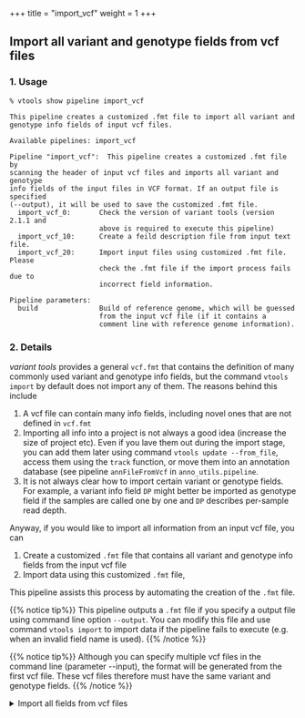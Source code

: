
+++
title = "import_vcf"
weight = 1
+++


## Import all variant and genotype fields from vcf files


### 1. Usage

    % vtools show pipeline import_vcf

    This pipeline creates a customized .fmt file to import all variant and
    genotype info fields of input vcf files.
    
    Available pipelines: import_vcf
    
    Pipeline "import_vcf":  This pipeline creates a customized .fmt file by
    scanning the header of input vcf files and imports all variant and genotype
    info fields of the input files in VCF format. If an output file is specified
    (--output), it will be used to save the customized .fmt file.
      import_vcf_0:       Check the version of variant tools (version 2.1.1 and
                          above is required to execute this pipeline)
      import_vcf_10:      Create a feild description file from input text file.
      import_vcf_20:      Import input files using customized .fmt file. Please
                          check the .fmt file if the import process fails due to
                          incorrect field information.
    
    Pipeline parameters:
      build               Build of reference genome, which will be guessed
                          from the input vcf file (if it contains a
                          comment line with reference genome information).
    



### 2. Details

*variant tools* provides a general `vcf.fmt` that contains the definition of many commonly used variant and genotype info fields, but the command `vtools import` by default does not import any of them. The reasons behind this include 



1.  A vcf file can contain many info fields, including novel ones that are not defined in `vcf.fmt` 
2.  Importing all info into a project is not always a good idea (increase the size of project etc). Even if you lave them out during the import stage, you can add them later using command `vtools update --from_file`, access them using the `track` function, or move them into an annotation database (see pipeline `annFileFromVcf` in `anno_utils.pipeline`. 
3.  It is not always clear how to import certain variant or genotype fields. For example, a variant info field `DP` might better be imported as genotype field if the samples are called one by one and `DP` describes per-sample read depth. 

Anyway, if you would like to import all information from an input vcf file, you can 

1.  Create a customized `.fmt` file that contains all variant and genotype info fields from the input vcf file 
2.  Import data using this customized `.fmt` file, 

This pipeline assists this process by automating the creation of the `.fmt` file. 


{{% notice tip%}}
This pipeline outputs a `.fmt` file if you specify a output file using command line option `--output`. You can modify this file and use command `vtools import` to import data if the pipeline fails to execute (e.g. when an invalid field name is used). 
{{% /notice %}}

{{% notice tip%}}
Although you can specify multiple vcf files in the command line (parameter --input), the format will be generated from the first vcf file. These vcf files therefore must have the same variant and genotype fields. 
{{% /notice %}}

<details><summary> Import all fields from vcf files</summary> 

    % vtools init test -f
    % vtools execute import_vcf --input V*.vcf 

    INFO: Executing import_vcf.import_vcf_0: Check the version of variant tools (version 2.1.1 and above is required to execute this pipeline)
    INFO: Executing import_vcf.import_vcf_10: Create a feild description file from input text file.
    INFO: Executing import_vcf.import_vcf_20: Import input files using customized .fmt file. Please check the .fmt file if the import process fails due to incorrect field information.
    INFO: Running vtools import V1.vcf V2.vcf V3.vcf --build hg19 --format cache/V1.vcf.fmt
    INFO: Importing variants from V1.vcf (1/3)
    V1.vcf: 100% [================================================] 1,000 17.2K/s in 00:00:00
    INFO: 985 new variants (985 SNVs, 2 unsupported) from 1,000 lines are imported.
    INFO: Importing variants from V2.vcf (2/3)
    V2.vcf: 100% [================================================] 1,000 15.1K/s in 00:00:00
    INFO: 348 new variants (984 SNVs, 3 unsupported) from 1,000 lines are imported.
    INFO: Importing variants from V3.vcf (3/3)
    V3.vcf: 100% [================================================] 1,000 14.8K/s in 00:00:00
    INFO: 270 new variants (986 SNVs, 1 unsupported) from 1,000 lines are imported.
    Importing genotypes: 100% [====================================] 4,818 2.4K/s in 00:00:02
    Copying samples: 100% [===========================================] 6 48.0K/s in 00:00:00
    INFO: 1,603 new variants (2,955 SNVs, 6 unsupported) from 3,000 lines (3 samples) are imported.
    INFO: Command "vtools import V1.vcf V2.vcf V3.vcf --build hg19 --format cache/V1.vcf.fmt" completed successfully in 00:00:12
    

</details>